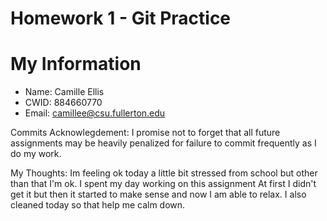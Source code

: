 # Homework 1 - Git Practice 

# My Information

* Name: Camille Ellis
* CWID: 884660770
* Email: camillee@csu.fullerton.edu

Commits Acknowlegdement: I promise not to forget that all future assignments may be heavily penalized for failure to commit frequently as I do my work.

My Thoughts: Im feeling ok today a little bit stressed from school but other than that I'm ok. I spent my day working on this assignment At first I didn't get it but then it started to make sense and now I am able to relax. I also cleaned today so that help me calm down.
